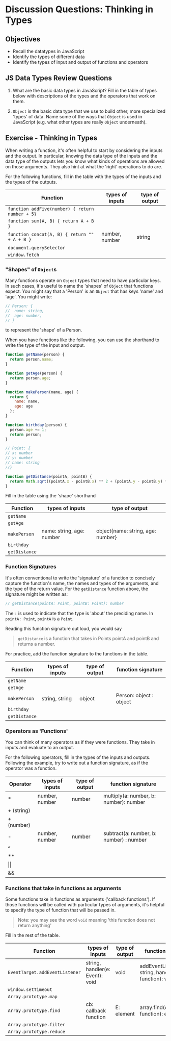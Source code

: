 # Discussion Questions: Thinking in Types

## Objectives

- Recall the datatypes in JavaScript
- Identify the types of different data
- Identify the types of input and output of functions and operators

## JS Data Types Review Questions

1. What are the basic data types in JavaScript? Fill in the table of types below
   with descriptions of the types and the operators that work on them.

2. `Object` is the basic data type that we use to build other, more specialized
   'types' of data. Name some of the ways that `Object` is used in JavaScript
   (e.g. what other types are really `Object` underneath).

## Exercise - Thinking in Types

When writing a function, it's often helpful to start by considering the inputs
and the output. In particular, knowing the data type of the inputs and the data
type of the outputs lets you know what kinds of operations are allowed on those
arguments. They also hint at what the 'right' operations to do are.

For the following functions, fill in the table with the types of the inputs and
the types of the outputs.

| Function                                         | types of inputs                  | type of output                |
| ------------------------------------------------ | -------------------------------- | ----------------------------- |
| `function addFive(number) { return number + 5}`  |                                  |                               |
| `function sum(A, B) { return A + B }`            |                                  |                               |
| `function concat(A, B) { return "" + A + B }`    | number, number                   |     string                       |
| `document.querySelector`                         |                                  |                               |
| `window.fetch`                                   |                                  |                               |

### "Shapes" of `Object`s

Many functions operate on `Object` types that need to have particular keys. In
such cases, it's useful to name the 'shapes' of `Object` that functions expect.
You might say that a 'Person' is an `Object` that has keys 'name' and 'age'. You
might write:

```js
// Person: {
//  name: string,
//  age: number,
// }
```

to represent the 'shape' of a Person.

When you have functions like the following, you can use the shorthand to write
the type of the input and output.

```js
function getName(person) {
  return person.name;
}

function getAge(person) {
  return person.age;
}

function makePerson(name, age) {
  return {
    name: name,
    age: age
  };
}

function birthday(person) {
  person.age += 1;
  return person;
}

// Point: {
// x: number
// y: number
// name: string
//}

function getDistance(pointA, pointB) {
  return Math.sqrt((pointA.x - pointB.x) ** 2 + (pointA.y - pointB.y) ** 2);
}
```

Fill in the table using the 'shape' shorthand

| Function      | types of inputs                  | type of output           |
| ------------- | -------------------------------- | ------------------------ |
| `getName`     |                                  |                          |
| `getAge`      |                                  |                          |
| `makePerson`  |name: string, age: number         |object{name: string, age: number}|
| `birthday`    |                                  |                          |
| `getDistance` |                                  |                          |

### Function Signatures

It's often conventional to write the 'signature' of a function to concisely
capture the function's name, the names and types of the arguments, and the type
of the return value. For the `getDistance` function above, the signature might
be written as:

```js
// getDistance(pointA: Point, pointB: Point): number
```

The `:` is used to indicate that the type is 'about' the preciding name. In
`pointA: Point`, `pointA` is a `Point`.

Reading this function signature out loud, you would say

> `getDistance` is a function that takes in Points pointA and pointB and returns
> a number.

For practice, add the function signature to the functions in the table.

| Function      | types of inputs            | type of output             | function signature |
| ------------- | -------------------------- | -------------------------- | ------------------ |
| `getName`     |                            |                            |                    |
| `getAge`      |                            |                            |                    |
| `makePerson`  |string, string              |object                      |Person: object : object|
| `birthday`    |                            |                            |                    |
| `getDistance` |                            |                            |                    |

### Operators as 'Functions'

You can think of many operators as if they were functions. They take in inputs
and evaluate to an output.

For the following operators, fill in the types of the inputs and outputs.
Following the example, try to write out a function signature, as if the operator
was a function.

| Operator   | types of inputs                  | type of output                | function signature                     |
| ---------- | -------------------------------- | ----------------------------- | -------------------------------------- |
| \*         |number, number                    |number                         |multiply(a: number, b: number): number  |
| + (string) |                                  |                               |                                        |
| + (number) |                                  |                               |                                        |
| -          |number, number                    |number                         |subtract(a: number, b: number) : number |
| ^          |                                  |                               |                                        |
| \*\*       |                                  |                               |                                        |
| \|\|       |                                  |                               |                                        |
| &&         |                                  |                               |                                        |

### Functions that take in functions as arguments

Some functions take in functions as arguments ('callback functions'). If those
functions will be called with particular types of arguments, it's helpful to
specify the type of function that will be passed in.

> Note: you may see the word `void` meaning 'this function does not return anything'

Fill in the rest of the table.

| Function                       | types of inputs                  | type of output                | function signature                                      |
| ------------------------------ | -------------------------------- | ----------------------------- | ------------------------------------------------------- |
| `EventTarget.addEventListener` | string, handler(e: Event): void  | void                          | addEventListener(type: string, handler: function): void |
| `window.setTimeout`            |                                  |                               |                                                        |
| `Array.prototype.map`          |                                  |                               |                                                        |
| `Array.prototype.find`         | cb: callback function            | E: element                    |array.find(cb: callback function): element                         |
| `Array.prototype.filter`       |                                  |                               |                                                         |
| `Array.prototype.reduce`       |                                  |                               |                                                         |
